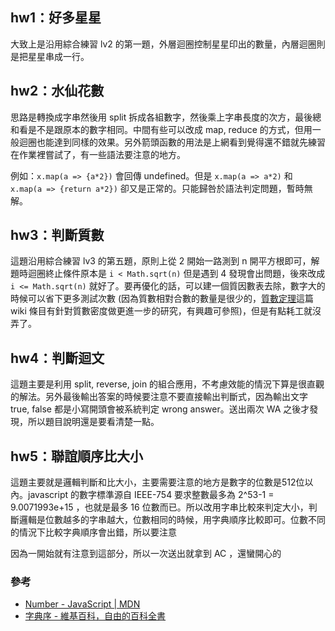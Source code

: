 ## hw1：好多星星
大致上是沿用綜合練習 lv2 的第一題，外層迴圈控制星星印出的數量，內層迴圈則是把星星串成一行。

## hw2：水仙花數
思路是轉換成字串然後用 split 拆成各組數字，然後乘上字串長度的次方，最後總和看是不是跟原本的數字相同。中間有些可以改成 map, reduce 的方式，但用一般迴圈也能達到同樣的效果。另外箭頭函數的用法是上網看到覺得還不錯就先練習在作業裡嘗試了，有一些語法要注意的地方。

例如：`x.map(a => {a*2})` 會回傳 undefined。但是 `x.map(a => a*2)` 和 `x.map(a => {return a*2})` 卻又是正常的。只能歸咎於語法判定問題，暫時無解。

## hw3：判斷質數
這題沿用綜合練習 lv3 的第五題，原則上從 2 開始一路測到 n 開平方根即可，解題時迴圈終止條件原本是 `i < Math.sqrt(n)` 但是遇到 4 發現會出問題，後來改成 `i <= Math.sqrt(n)` 就好了。要再優化的話，可以建一個質因數表去除，數字大的時候可以省下更多測試次數 (因為質數相對合數的數量是很少的，[質數定理](https://zh.wikipedia.org/wiki/%E8%B3%AA%E6%95%B8%E5%AE%9A%E7%90%86)這篇 wiki 條目有針對質數密度做更進一步的研究，有興趣可參照)，但是有點耗工就沒弄了。

## hw4：判斷迴文
這題主要是利用 split, reverse, join 的組合應用，不考慮效能的情況下算是很直觀的解法。另外最後輸出答案的時候要注意不要直接輸出判斷式，因為輸出文字 true, false 都是小寫開頭會被系統判定 wrong answer。送出兩次 WA 之後才發現，所以題目說明還是要看清楚一點。

## hw5：聯誼順序比大小
這題主要就是邏輯判斷和比大小，主要需要注意的地方是數字的位數是512位以內。javascript 的數字標準源自 IEEE-754 要求整數最多為 2^53-1 = 9.0071993e+15 ，也就是最多 16 位數而已。所以改用字串比較來判定大小，判斷邏輯是位數越多的字串越大，位數相同的時候，用字典順序比較即可。位數不同的情況下比較字典順序會出錯，所以要注意

因為一開始就有注意到這部分，所以一次送出就拿到 AC ，還蠻開心的

### 參考
* [Number - JavaScript | MDN](https://developer.mozilla.org/zh-TW/docs/Web/JavaScript/Reference/Global_Objects/Number)
* [字典序 - 維基百科，自由的百科全書](https://zh.wikipedia.org/wiki/%E5%AD%97%E5%85%B8%E5%BA%8F)
